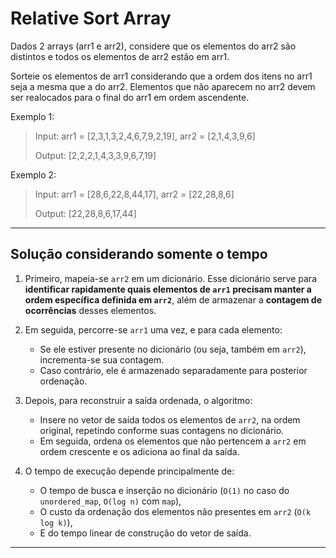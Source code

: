 # Relative Sort Array

Dados 2 arrays (arr1 e arr2), considere que os elementos do arr2 são distintos e todos os elementos de arr2 estão em arr1.

Sorteie os elementos de arr1 considerando que a ordem dos itens no arr1 seja a mesma que a do arr2. Elementos que não aparecem no arr2 devem ser realocados para o final do arr1 em ordem ascendente.

Exemplo 1:
> Input: arr1 = [2,3,1,3,2,4,6,7,9,2,19], arr2 = [2,1,4,3,9,6]
> 
> Output: [2,2,2,1,4,3,3,9,6,7,19]

Exemplo 2:
> Input: arr1 = [28,6,22,8,44,17], arr2 = [22,28,8,6]
> 
> Output: [22,28,8,6,17,44]

---

## Solução considerando somente o tempo

1. Primeiro, mapeia-se `arr2` em um dicionário. Esse dicionário serve para **identificar rapidamente quais elementos de `arr1` precisam manter a ordem específica definida em `arr2`**, além de armazenar a **contagem de ocorrências** desses elementos.

2. Em seguida, percorre-se `arr1` uma vez, e para cada elemento:
   - Se ele estiver presente no dicionário (ou seja, também em `arr2`), incrementa-se sua contagem.
   - Caso contrário, ele é armazenado separadamente para posterior ordenação.

3. Depois, para reconstruir a saída ordenada, o algoritmo:
   - Insere no vetor de saída todos os elementos de `arr2`, na ordem original, repetindo conforme suas contagens no dicionário.
   - Em seguida, ordena os elementos que não pertencem a `arr2` em ordem crescente e os adiciona ao final da saída.

4. O tempo de execução depende principalmente de:
   - O tempo de busca e inserção no dicionário (`O(1)` no caso do `unordered_map`, `O(log n)` com `map`),
   - O custo da ordenação dos elementos não presentes em `arr2` (`O(k log k)`),
   - E do tempo linear de construção do vetor de saída.

---
